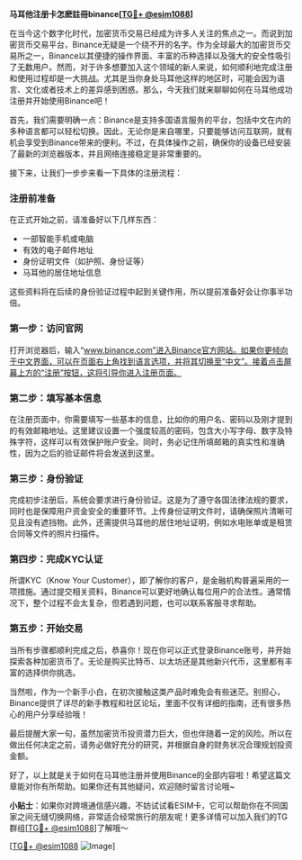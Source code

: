 **马耳他注册卡怎麽註冊binance[[TG💪+ @esim1088](https://t.me/s/esim1088)]**

在当今这个数字化时代，加密货币交易已经成为许多人关注的焦点之一。而说到加密货币交易平台，Binance无疑是一个绕不开的名字。作为全球最大的加密货币交易所之一，Binance以其便捷的操作界面、丰富的币种选择以及强大的安全性吸引了无数用户。然而，对于许多想要加入这个领域的新人来说，如何顺利地完成注册和使用过程却是一大挑战。尤其是当你身处马耳他这样的地区时，可能会因为语言、文化或者技术上的差异感到困惑。那么，今天我们就来聊聊如何在马耳他成功注册并开始使用Binance吧！

首先，我们需要明确一点：Binance是支持多国语言服务的平台，包括中文在内的多种语言都可以轻松切换。因此，无论你是来自哪里，只要能够访问互联网，就有机会享受到Binance带来的便利。不过，在具体操作之前，确保你的设备已经安装了最新的浏览器版本，并且网络连接稳定是非常重要的。

接下来，让我们一步步来看一下具体的注册流程：

### 注册前准备

在正式开始之前，请准备好以下几样东西：
- 一部智能手机或电脑
- 有效的电子邮件地址
- 身份证明文件（如护照、身份证等）
- 马耳他的居住地址信息

这些资料将在后续的身份验证过程中起到关键作用，所以提前准备好会让你事半功倍。

### 第一步：访问官网

打开浏览器后，输入“www.binance.com”进入Binance官方网站。如果你更倾向于中文界面，可以在页面右上角找到语言选项，并将其切换至“中文”。接着点击屏幕上方的“注册”按钮，这将引导你进入注册页面。

### 第二步：填写基本信息

在注册页面中，你需要填写一些基本的信息，比如你的用户名、密码以及刚才提到的有效邮箱地址。这里建议设置一个强度较高的密码，包含大小写字母、数字及特殊字符，这样可以有效保护账户安全。同时，务必记住所填邮箱的真实性和准确性，因为之后的验证邮件将会发送到这里。

### 第三步：身份验证

完成初步注册后，系统会要求进行身份验证。这是为了遵守各国法律法规的要求，同时也是保障用户资金安全的重要环节。上传身份证明文件时，请确保照片清晰可见且没有遮挡物。此外，还需提供马耳他的居住地址证明，例如水电账单或是租赁合同等文件的照片扫描件。

### 第四步：完成KYC认证

所谓KYC（Know Your Customer），即了解你的客户，是金融机构普遍采用的一项措施。通过提交相关资料，Binance可以更好地确认每位用户的合法性。通常情况下，整个过程不会太复杂，但若遇到问题，也可以联系客服寻求帮助。

### 第五步：开始交易

当所有步骤都顺利完成之后，恭喜你！现在你可以正式登录Binance账号，并开始探索各种加密货币了。无论是购买比特币、以太坊还是其他新兴代币，这里都有丰富的选择供你挑选。

当然啦，作为一个新手小白，在初次接触这类产品时难免会有些迷茫。别担心，Binance提供了详尽的新手教程和社区论坛，里面不仅有详细的指南，还有很多热心的用户分享经验哦！

最后提醒大家一句，虽然加密货币投资潜力巨大，但也伴随着一定的风险。所以在做出任何决定之前，请务必做好充分的研究，并根据自身的财务状况合理规划投资金额。

好了，以上就是关于如何在马耳他注册并使用Binance的全部内容啦！希望这篇文章能对你有所帮助。如果你还有其他疑问，欢迎随时留言讨论哦~

**小贴士**：如果你对跨境通信感兴趣，不妨试试看ESIM卡，它可以帮助你在不同国家之间无缝切换网络，非常适合经常旅行的朋友呢！更多详情可以加入我们的TG群组[[TG💪+ @esim1088](https://t.me/s/esim1088)]了解哦～

[[TG💪+ @esim1088](https://t.me/s/esim1088) ![Image](https://i.postimg.cc/4NQfJmqS/Snipaste-2025-05-13-00-14-12.png)]